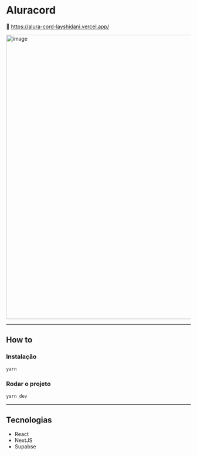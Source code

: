# Aluracord

🔗 https://alura-cord-layshidani.vercel.app/

<img width="773" alt="image" src="https://user-images.githubusercontent.com/43016358/164946138-23c6efc8-9481-491c-934a-94d4c92cc8db.png">

---

## How to

### Instalação
```bash
yarn
```

### Rodar o projeto

```bash
yarn dev
```

---

## Tecnologias

- React
- NextJS
- Supabse
